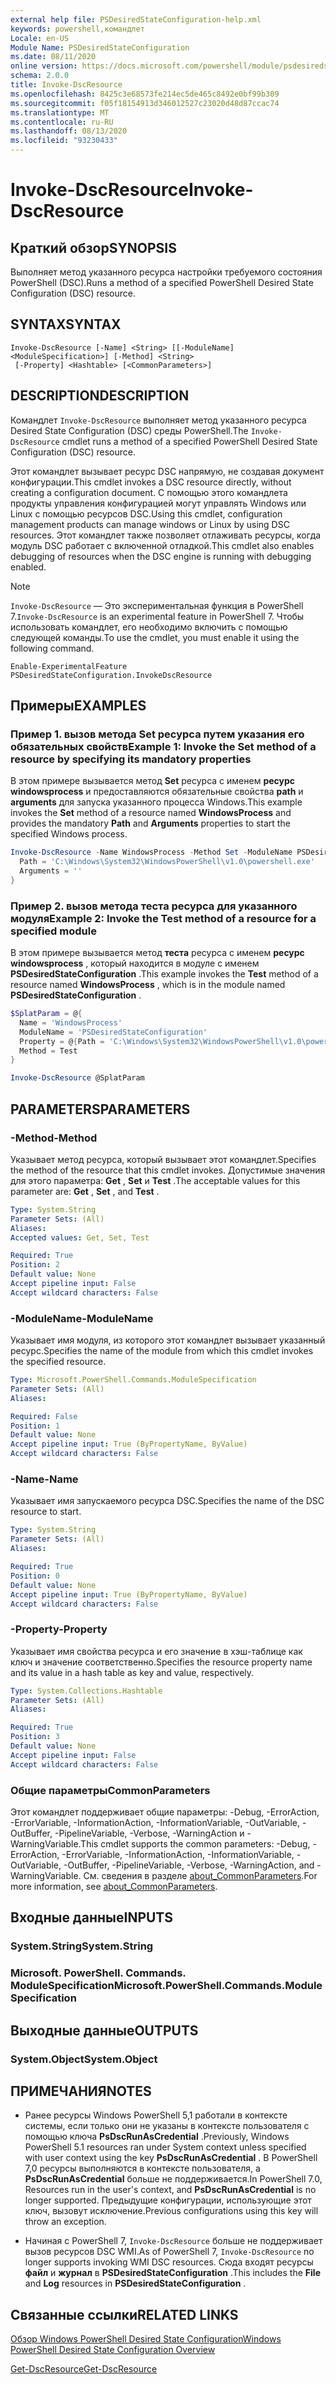 ```yaml
---
external help file: PSDesiredStateConfiguration-help.xml
keywords: powershell,командлет
Locale: en-US
Module Name: PSDesiredStateConfiguration
ms.date: 08/11/2020
online version: https://docs.microsoft.com/powershell/module/psdesiredstateconfiguration/invoke-dscresource?view=powershell-7.1&WT.mc_id=ps-gethelp
schema: 2.0.0
title: Invoke-DscResource
ms.openlocfilehash: 8425c3e68573fe214ec5de465c8492e0bf99b309
ms.sourcegitcommit: f05f18154913d346012527c23020d48d87ccac74
ms.translationtype: MT
ms.contentlocale: ru-RU
ms.lasthandoff: 08/13/2020
ms.locfileid: "93230433"
---
```

# <span data-ttu-id="2f890-103">Invoke-DscResource</span><span class="sxs-lookup"><span data-stu-id="2f890-103">Invoke-DscResource</span></span>

## <span data-ttu-id="2f890-104">Краткий обзор</span><span class="sxs-lookup"><span data-stu-id="2f890-104">SYNOPSIS</span></span>
<span data-ttu-id="2f890-105">Выполняет метод указанного ресурса настройки требуемого состояния PowerShell (DSC).</span><span class="sxs-lookup"><span data-stu-id="2f890-105">Runs a method of a specified PowerShell Desired State Configuration (DSC) resource.</span></span>

## <span data-ttu-id="2f890-106">SYNTAX</span><span class="sxs-lookup"><span data-stu-id="2f890-106">SYNTAX</span></span>

```
Invoke-DscResource [-Name] <String> [[-ModuleName] <ModuleSpecification>] [-Method] <String>
 [-Property] <Hashtable> [<CommonParameters>]
```

## <span data-ttu-id="2f890-107">DESCRIPTION</span><span class="sxs-lookup"><span data-stu-id="2f890-107">DESCRIPTION</span></span>

<span data-ttu-id="2f890-108">Командлет `Invoke-DscResource` выполняет метод указанного ресурса Desired State Configuration (DSC) среды PowerShell.</span><span class="sxs-lookup"><span data-stu-id="2f890-108">The `Invoke-DscResource` cmdlet runs a method of a specified PowerShell Desired State Configuration (DSC) resource.</span></span>

<span data-ttu-id="2f890-109">Этот командлет вызывает ресурс DSC напрямую, не создавая документ конфигурации.</span><span class="sxs-lookup"><span data-stu-id="2f890-109">This cmdlet invokes a DSC resource directly, without creating a configuration document.</span></span> <span data-ttu-id="2f890-110">С помощью этого командлета продукты управления конфигурацией могут управлять Windows или Linux с помощью ресурсов DSC.</span><span class="sxs-lookup"><span data-stu-id="2f890-110">Using this cmdlet, configuration management products can manage windows or Linux by using DSC resources.</span></span> <span data-ttu-id="2f890-111">Этот командлет также позволяет отлаживать ресурсы, когда модуль DSC работает с включенной отладкой.</span><span class="sxs-lookup"><span data-stu-id="2f890-111">This cmdlet also enables debugging of resources when the DSC engine is running with debugging enabled.</span></span>

> [!NOTE]
> <span data-ttu-id="2f890-112">`Invoke-DscResource` — Это экспериментальная функция в PowerShell 7.</span><span class="sxs-lookup"><span data-stu-id="2f890-112">`Invoke-DscResource` is an experimental feature in PowerShell 7.</span></span> <span data-ttu-id="2f890-113">Чтобы использовать командлет, его необходимо включить с помощью следующей команды.</span><span class="sxs-lookup"><span data-stu-id="2f890-113">To use the cmdlet, you must enable it using the following command.</span></span>
>
> `Enable-ExperimentalFeature PSDesiredStateConfiguration.InvokeDscResource`

## <span data-ttu-id="2f890-114">Примеры</span><span class="sxs-lookup"><span data-stu-id="2f890-114">EXAMPLES</span></span>

### <span data-ttu-id="2f890-115">Пример 1. вызов метода Set ресурса путем указания его обязательных свойств</span><span class="sxs-lookup"><span data-stu-id="2f890-115">Example 1: Invoke the Set method of a resource by specifying its mandatory properties</span></span>

<span data-ttu-id="2f890-116">В этом примере вызывается метод **Set** ресурса с именем **ресурс windowsprocess** и предоставляются обязательные свойства **path** и **arguments** для запуска указанного процесса Windows.</span><span class="sxs-lookup"><span data-stu-id="2f890-116">This example invokes the **Set** method of a resource named **WindowsProcess** and provides the mandatory **Path** and **Arguments** properties to start the specified Windows process.</span></span>

```powershell
Invoke-DscResource -Name WindowsProcess -Method Set -ModuleName PSDesiredStateConfiguration -Property @{
  Path = 'C:\Windows\System32\WindowsPowerShell\v1.0\powershell.exe'
  Arguments = ''
}
```

### <span data-ttu-id="2f890-117">Пример 2. вызов метода теста ресурса для указанного модуля</span><span class="sxs-lookup"><span data-stu-id="2f890-117">Example 2: Invoke the Test method of a resource for a specified module</span></span>

<span data-ttu-id="2f890-118">В этом примере вызывается метод **теста** ресурса с именем **ресурс windowsprocess** , который находится в модуле с именем **PSDesiredStateConfiguration** .</span><span class="sxs-lookup"><span data-stu-id="2f890-118">This example invokes the **Test** method of a resource named **WindowsProcess** , which is in the module named **PSDesiredStateConfiguration** .</span></span>

```powershell
$SplatParam = @{
  Name = 'WindowsProcess'
  ModuleName = 'PSDesiredStateConfiguration'
  Property = @{Path = 'C:\Windows\System32\WindowsPowerShell\v1.0\powershell.exe'; Arguments = ''}
  Method = Test
}

Invoke-DscResource @SplatParam
```

## <span data-ttu-id="2f890-119">PARAMETERS</span><span class="sxs-lookup"><span data-stu-id="2f890-119">PARAMETERS</span></span>

### <span data-ttu-id="2f890-120">-Method</span><span class="sxs-lookup"><span data-stu-id="2f890-120">-Method</span></span>

<span data-ttu-id="2f890-121">Указывает метод ресурса, который вызывает этот командлет.</span><span class="sxs-lookup"><span data-stu-id="2f890-121">Specifies the method of the resource that this cmdlet invokes.</span></span> <span data-ttu-id="2f890-122">Допустимые значения для этого параметра: **Get** , **Set** и **Test** .</span><span class="sxs-lookup"><span data-stu-id="2f890-122">The acceptable values for this parameter are: **Get** , **Set** , and **Test** .</span></span>

```yaml
Type: System.String
Parameter Sets: (All)
Aliases:
Accepted values: Get, Set, Test

Required: True
Position: 2
Default value: None
Accept pipeline input: False
Accept wildcard characters: False
```

### <span data-ttu-id="2f890-123">-ModuleName</span><span class="sxs-lookup"><span data-stu-id="2f890-123">-ModuleName</span></span>

<span data-ttu-id="2f890-124">Указывает имя модуля, из которого этот командлет вызывает указанный ресурс.</span><span class="sxs-lookup"><span data-stu-id="2f890-124">Specifies the name of the module from which this cmdlet invokes the specified resource.</span></span>

```yaml
Type: Microsoft.PowerShell.Commands.ModuleSpecification
Parameter Sets: (All)
Aliases:

Required: False
Position: 1
Default value: None
Accept pipeline input: True (ByPropertyName, ByValue)
Accept wildcard characters: False
```

### <span data-ttu-id="2f890-125">-Name</span><span class="sxs-lookup"><span data-stu-id="2f890-125">-Name</span></span>

<span data-ttu-id="2f890-126">Указывает имя запускаемого ресурса DSC.</span><span class="sxs-lookup"><span data-stu-id="2f890-126">Specifies the name of the DSC resource to start.</span></span>

```yaml
Type: System.String
Parameter Sets: (All)
Aliases:

Required: True
Position: 0
Default value: None
Accept pipeline input: True (ByPropertyName, ByValue)
Accept wildcard characters: False
```

### <span data-ttu-id="2f890-127">-Property</span><span class="sxs-lookup"><span data-stu-id="2f890-127">-Property</span></span>

<span data-ttu-id="2f890-128">Указывает имя свойства ресурса и его значение в хэш-таблице как ключ и значение соответственно.</span><span class="sxs-lookup"><span data-stu-id="2f890-128">Specifies the resource property name and its value in a hash table as key and value, respectively.</span></span>

```yaml
Type: System.Collections.Hashtable
Parameter Sets: (All)
Aliases:

Required: True
Position: 3
Default value: None
Accept pipeline input: False
Accept wildcard characters: False
```

### <span data-ttu-id="2f890-129">Общие параметры</span><span class="sxs-lookup"><span data-stu-id="2f890-129">CommonParameters</span></span>

<span data-ttu-id="2f890-130">Этот командлет поддерживает общие параметры: -Debug, -ErrorAction, -ErrorVariable, -InformationAction, -InformationVariable, -OutVariable, -OutBuffer, -PipelineVariable, -Verbose, -WarningAction и -WarningVariable.</span><span class="sxs-lookup"><span data-stu-id="2f890-130">This cmdlet supports the common parameters: -Debug, -ErrorAction, -ErrorVariable, -InformationAction, -InformationVariable, -OutVariable, -OutBuffer, -PipelineVariable, -Verbose, -WarningAction, and -WarningVariable.</span></span> <span data-ttu-id="2f890-131">См. сведения в разделе [about_CommonParameters](https://go.microsoft.com/fwlink/?LinkID=113216).</span><span class="sxs-lookup"><span data-stu-id="2f890-131">For more information, see [about_CommonParameters](https://go.microsoft.com/fwlink/?LinkID=113216).</span></span>

## <span data-ttu-id="2f890-132">Входные данные</span><span class="sxs-lookup"><span data-stu-id="2f890-132">INPUTS</span></span>

### <span data-ttu-id="2f890-133">System.String</span><span class="sxs-lookup"><span data-stu-id="2f890-133">System.String</span></span>

### <span data-ttu-id="2f890-134">Microsoft. PowerShell. Commands. ModuleSpecification</span><span class="sxs-lookup"><span data-stu-id="2f890-134">Microsoft.PowerShell.Commands.ModuleSpecification</span></span>

## <span data-ttu-id="2f890-135">Выходные данные</span><span class="sxs-lookup"><span data-stu-id="2f890-135">OUTPUTS</span></span>

### <span data-ttu-id="2f890-136">System.Object</span><span class="sxs-lookup"><span data-stu-id="2f890-136">System.Object</span></span>

## <span data-ttu-id="2f890-137">ПРИМЕЧАНИЯ</span><span class="sxs-lookup"><span data-stu-id="2f890-137">NOTES</span></span>

- <span data-ttu-id="2f890-138">Ранее ресурсы Windows PowerShell 5,1 работали в контексте системы, если только они не указаны в контексте пользователя с помощью ключа **PsDscRunAsCredential** .</span><span class="sxs-lookup"><span data-stu-id="2f890-138">Previously, Windows PowerShell 5.1 resources ran under System context unless specified with user context using the key **PsDscRunAsCredential** .</span></span> <span data-ttu-id="2f890-139">В PowerShell 7,0 ресурсы выполняются в контексте пользователя, а **PsDscRunAsCredential** больше не поддерживается.</span><span class="sxs-lookup"><span data-stu-id="2f890-139">In PowerShell 7.0, Resources run in the user's context, and **PsDscRunAsCredential** is no longer supported.</span></span> <span data-ttu-id="2f890-140">Предыдущие конфигурации, использующие этот ключ, вызовут исключение.</span><span class="sxs-lookup"><span data-stu-id="2f890-140">Previous configurations using this key will throw an exception.</span></span>

- <span data-ttu-id="2f890-141">Начиная с PowerShell 7, `Invoke-DscResource` больше не поддерживает вызов ресурсов DSC WMI.</span><span class="sxs-lookup"><span data-stu-id="2f890-141">As of PowerShell 7, `Invoke-DscResource` no longer supports invoking WMI DSC resources.</span></span> <span data-ttu-id="2f890-142">Сюда входят ресурсы **файл** и **журнал** в **PSDesiredStateConfiguration** .</span><span class="sxs-lookup"><span data-stu-id="2f890-142">This includes the **File** and **Log** resources in **PSDesiredStateConfiguration** .</span></span>

## <span data-ttu-id="2f890-143">Связанные ссылки</span><span class="sxs-lookup"><span data-stu-id="2f890-143">RELATED LINKS</span></span>

[<span data-ttu-id="2f890-144">Обзор Windows PowerShell Desired State Configuration</span><span class="sxs-lookup"><span data-stu-id="2f890-144">Windows PowerShell Desired State Configuration Overview</span></span>](/powershell/scripting/dsc/overview/dscforengineers)

[<span data-ttu-id="2f890-145">Get-DscResource</span><span class="sxs-lookup"><span data-stu-id="2f890-145">Get-DscResource</span></span>](Get-DscResource.md)
